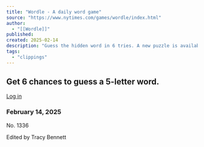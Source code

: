 ```yaml
---
title: "Wordle - A daily word game"
source: "https://www.nytimes.com/games/wordle/index.html"
author:
  - "[[Wordle]]"
published:
created: 2025-02-14
description: "Guess the hidden word in 6 tries. A new puzzle is available each day."
tags:
  - "clippings"
---
```

## Get 6 chances to guess a 5-letter word.

[Log in](https://myaccount.nytimes.com/auth/enter-email?response_type=cookie&client_id=games&application=nyt-lires&redirect_uri=https%3A%2F%2Fwww.nytimes.com%2Fgames%2Fwordle%2Findex.html)

### February 14, 2025

No. 1336

Edited by Tracy Bennett